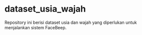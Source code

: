 # dataset_usia_wajah
Repository ini berisi dataset usia dan wajah yang diperlukan untuk menjalankan sistem FaceBeep.
